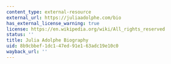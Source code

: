 ```yaml
---
content_type: external-resource
external_url: https://juliaadolphe.com/bio
has_external_license_warning: true
license: https://en.wikipedia.org/wiki/All_rights_reserved
status: ''
title: Julia Adolphe Biography
uid: 8b9cbbef-1dc1-47ed-91e1-63adc19e10c0
wayback_url: ''
---
```

